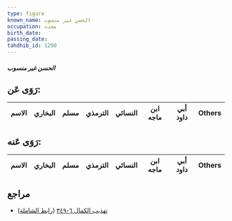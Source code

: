 ```yaml
---
type: figure
known_name: الحسن غير منسوب
occupation: محدث
birth_date:
passing_date:
tahdhib_id: 1290
---
```

##### الحسن غير منسوب

## رَوَى عَن:
| الاسم | البخاري | مسلم | الترمذي | النسائي | ابن ماجه | أبي داود | Others |
| ----- | ------- | ---- | ------- | ------- | -------- | -------- | ------ |
## رَوَى عَنه:
| الاسم | البخاري | مسلم | الترمذي | النسائي | ابن ماجه | أبي داود | Others |
| ----- | ------- | ---- | ------- | ------- | -------- | -------- | ------ |
## مراجع
- [تهذيب الكمال ٦-٣٤٩](obsidian://open?vault=Tahdhib-al-Kamal&file=Figures/١٢٩٠-الحسن%20غير%20منسوب) ([رابط الشاملة](https://shamela.ws/book/3722/3013))